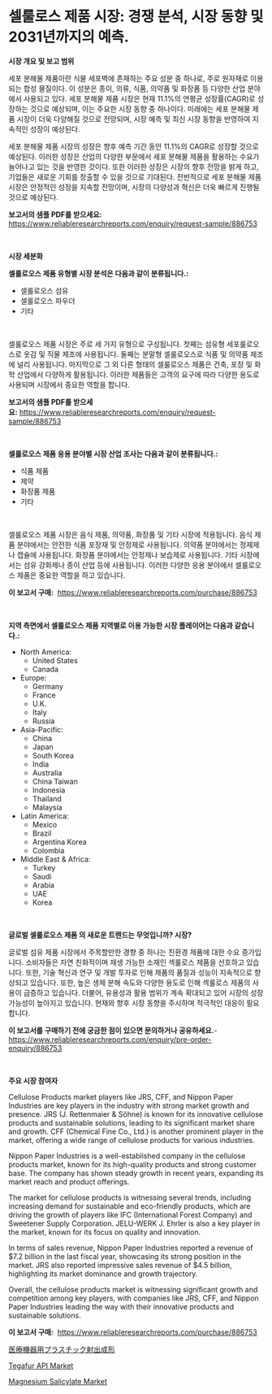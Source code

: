 <p><h1>셀룰로스 제품 시장: 경쟁 분석, 시장 동향 및 2031년까지의 예측.</h1></p><p><strong>시장 개요 및 보고 범위</strong></p>
<p><p>세포 분해물 제품이란 식물 세포벽에 존재하는 주요 성분 중 하나로, 주로 원자재로 이용되는 합성 물질이다. 이 성분은 종이, 의류, 식품, 의약품 및 화장품 등 다양한 산업 분야에서 사용되고 있다. 세포 분해물 제품 시장은 현재 11.1%의 연평균 성장률(CAGR)로 성장하는 것으로 예상되며, 이는 주요한 시장 동향 중 하나이다. 미래에는 세포 분해물 제품 시장이 더욱 다양해질 것으로 전망되며, 시장 예측 및 최신 시장 동향을 반영하여 지속적인 성장이 예상된다. </p><p>세포 분해물 제품 시장의 성장은 향후 예측 기간 동안 11.1%의 CAGR로 성장할 것으로 예상된다. 이러한 성장은 산업의 다양한 부문에서 세포 분해물 제품을 활용하는 수요가 늘어나고 있는 것을 반영한 것이다. 또한 이러한 성장은 시장의 향후 전망을 밝게 하고, 기업들은 새로운 기회를 창출할 수 있을 것으로 기대된다. 전반적으로 세포 분해물 제품 시장은 안정적인 성장을 지속할 전망이며, 시장의 다양성과 혁신은 더욱 빠르게 진행될 것으로 예상된다.</p></p>
<p><strong>보고서의 샘플 PDF를 받으세요:</strong> <a href="https://www.reliableresearchreports.com/enquiry/request-sample/886753">https://www.reliableresearchreports.com/enquiry/request-sample/886753</a></p>
<p>&nbsp;</p>
<p><strong>시장 세분화</strong></p>
<p><strong>셀룰로오스 제품 유형별 시장 분석은 다음과 같이 분류됩니다.:</strong></p>
<p><ul><li>셀룰로오스 섬유</li><li>셀룰로오스 파우더</li><li>기타</li></ul></p>
<p>&nbsp;</p>
<p><p>셀룰로오스 제품 시장은 주로 세 가지 유형으로 구성됩니다. 첫째는 섬유형 세포룰로오스로 옷감 및 직물 제조에 사용됩니다. 둘째는 분말형 셀룰로오스로 식품 및 의약품 제조에 널리 사용됩니다. 마지막으로 그 외 다른 형태의 셀룰로오스 제품은 건축, 포장 및 화학 산업에서 다양하게 활용됩니다. 이러한 제품들은 고객의 요구에 따라 다양한 용도로 사용되며 시장에서 중요한 역할을 합니다.</p></p>
<p><strong>보고서의 샘플 PDF를 받으세요:</strong>&nbsp;<a href="https://www.reliableresearchreports.com/enquiry/request-sample/886753">https://www.reliableresearchreports.com/enquiry/request-sample/886753</a></p>
<p>&nbsp;</p>
<p><strong> 셀룰로오스 제품 응용 분야별 시장 산업 조사는 다음과 같이 분류됩니다.:</strong></p>
<p><ul><li>식품 제품</li><li>제약</li><li>화장품 제품</li><li>기타</li></ul></p>
<p>&nbsp;</p>
<p><p>셀룰로오스 제품 시장은 음식 제품, 의약품, 화장품 및 기타 시장에 적용됩니다. 음식 제품 분야에서는 안전한 식품 포장재 및 안정제로 사용됩니다. 의약품 분야에서는 정제제나 캡슐에 사용됩니다. 화장품 분야에서는 안정제나 보습제로 사용됩니다. 기타 시장에서는 섬유 강화제나 종이 산업 등에 사용됩니다. 이러한 다양한 응용 분야에서 셀룰로오스 제품은 중요한 역할을 하고 있습니다.</p></p>
<p><strong>이 보고서 구매:</strong>&nbsp; <a href="https://www.reliableresearchreports.com/purchase/886753">https://www.reliableresearchreports.com/purchase/886753</a></p>
<p>&nbsp;</p>
<p><strong>지역 측면에서 셀룰로오스 제품 지역별로 이용 가능한 시장 플레이어는 다음과 같습니다.:</strong></p>
<p><ul>
    <li>
        North America:
        <ul>
            <li>United States</li>
            <li>Canada</li>
        </ul>
    </li>
    <li>
        Europe:
        <ul>
            <li>Germany</li>
            <li>France</li>
            <li>U.K.</li>
            <li>Italy</li>
            <li>Russia</li>
        </ul>
    </li>
    <li>
        Asia-Pacific:
        <ul>
            <li>China</li>
            <li>Japan</li>
            <li>South Korea</li>
            <li>India</li>
            <li>Australia</li>
            <li>China Taiwan</li>
            <li>Indonesia</li>
            <li>Thailand</li>
            <li>Malaysia</li>
        </ul>
    </li>
    <li>
        Latin America:
        <ul>
            <li>Mexico</li>
            <li>Brazil</li>
            <li>Argentina Korea</li>
            <li>Colombia</li>
        </ul>
    </li>
    <li>
        Middle East & Africa:
        <ul>
            <li>Turkey</li>
            <li>Saudi</li>
            <li>Arabia</li>
            <li>UAE</li>
            <li>Korea</li>
        </ul>
    </li>
    </ul></p>
<p>&nbsp;</p>
<p><strong>글로벌 셀룰로오스 제품 의 새로운 트렌드는 무엇입니까? 시장?</strong></p>
<p><p>글로벌 섬유 제품 시장에서 주목할만한 경향 중 하나는 친환경 제품에 대한 수요 증가입니다. 소비자들은 자연 친화적이며 재생 가능한 소재인 섹룰로스 제품을 선호하고 있습니다. 또한, 기술 혁신과 연구 및 개발 투자로 인해 제품의 품질과 성능이 지속적으로 향상되고 있습니다. 또한, 높은 생체 분해 속도와 다양한 용도로 인해 섹룰로스 제품의 사용이 급증하고 있습니다. 더불어, 유용성과 활용 범위가 계속 확대되고 있어 시장의 성장 가능성이 높아지고 있습니다. 현재와 향후 시장 동향을 주시하며 적극적인 대응이 필요합니다.</p></p>
<p><strong>이 보고서를 구매하기 전에 궁금한 점이 있으면 문의하거나 공유하세요.</strong>- <a href="https://www.reliableresearchreports.com/enquiry/pre-order-enquiry/886753">https://www.reliableresearchreports.com/enquiry/pre-order-enquiry/886753</a></p>
<p>&nbsp;</p>
<p><strong>주요 시장 참여자</strong></p>
<p><p>Cellulose Products market players like JRS, CFF, and Nippon Paper Industries are key players in the industry with strong market growth and presence. JRS (J. Rettenmaier & Söhne) is known for its innovative cellulose products and sustainable solutions, leading to its significant market share and growth. CFF (Chemical Fine Co., Ltd.) is another prominent player in the market, offering a wide range of cellulose products for various industries.</p><p>Nippon Paper Industries is a well-established company in the cellulose products market, known for its high-quality products and strong customer base. The company has shown steady growth in recent years, expanding its market reach and product offerings.</p><p>The market for cellulose products is witnessing several trends, including increasing demand for sustainable and eco-friendly products, which are driving the growth of players like IFC (International Forest Company) and Sweetener Supply Corporation. JELU-WERK J. Ehrler is also a key player in the market, known for its focus on quality and innovation.</p><p>In terms of sales revenue, Nippon Paper Industries reported a revenue of $7.2 billion in the last fiscal year, showcasing its strong position in the market. JRS also reported impressive sales revenue of $4.5 billion, highlighting its market dominance and growth trajectory.</p><p>Overall, the cellulose products market is witnessing significant growth and competition among key players, with companies like JRS, CFF, and Nippon Paper Industries leading the way with their innovative products and sustainable solutions.</p></p>
<p><strong>이 보고서 구매:</strong>&nbsp;&nbsp;<a href="https://www.reliableresearchreports.com/purchase/886753">https://www.reliableresearchreports.com/purchase/886753</a></p>
<p><p><a href="https://github.com/zoetazuur/Market-Research-Report-List-1/blob/main/596160517455.md">医療機器用プラスチック射出成形</a></p><p><a href="https://www.linkedin.com/pulse/tegafur-api-market-research-report-unlocks-analysis-financial-vfjxe?trackingId=KmWXO7YCDM5S2LXJ2kcZAA%3D%3D">Tegafur API Market</a></p><p><a href="https://www.linkedin.com/pulse/magnesium-salicylate-market-provides-detailed-segmentation-based-pvxaf?trackingId=M1kuZ7Cc6vJIEvTAxeQbGA%3D%3D">Magnesium Salicylate Market</a></p></p>
